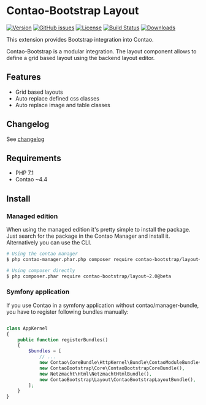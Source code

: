 Contao-Bootstrap Layout
=====================

[![Version](http://img.shields.io/packagist/v/contao-bootstrap/layout.svg?style=for-the-badge&label=Latest)](http://packagist.org/packages/contao-bootstrap/layout)
[![GitHub issues](https://img.shields.io/github/issues/contao-bootstrap/layout.svg?style=for-the-badge&logo=github)](https://github.com/contao-bootstrap/layout/issues)
[![License](http://img.shields.io/packagist/l/contao-bootstrap/layout.svg?style=for-the-badge&label=License)](http://packagist.org/packages/contao-bootstrap/layout)
[![Build Status](http://img.shields.io/travis/contao-bootstrap/layout/master.svg?style=for-the-badge&logo=travis)](https://travis-ci.org/contao-bootstrap/layout)
[![Downloads](http://img.shields.io/packagist/dt/contao-bootstrap/layout.svg?style=for-the-badge&label=Downloads)](http://packagist.org/packages/contao-bootstrap/layout)

This extension provides Bootstrap integration into Contao. 

Contao-Bootstrap is a modular integration. The layout component allows to define a grid based layout using the 
backend layout editor.

Features
--------

 - Grid based layouts 
 - Auto replace defined css classes 
 - Auto replace image and table classes
 
Changelog
---------

See [changelog](CHANGELOG.md)
 
Requirements
------------

 - PHP 7.1
 - Contao ~4.4
 
 
Install
-------

### Managed edition

When using the managed edition it's pretty simple to install the package. Just search for the package in the
Contao Manager and install it. Alternatively you can use the CLI.  

```bash
# Using the contao manager
$ php contao-manager.phar.php composer require contao-bootstrap/layout~2.0@beta

# Using composer directly
$ php composer.phar require contao-bootstrap/layout~2.0@beta
```

### Symfony application

If you use Contao in a symfony application without contao/manager-bundle, you have to register following bundles 
manually:

```php

class AppKernel
{
    public function registerBundles()
    {
        $bundles = [
            // ...
            new Contao\CoreBundle\HttpKernel\Bundle\ContaoModuleBundle('metapalettes', $this->getRootDir()),
            new ContaoBootstrap\Core\ContaoBootstrapCoreBundle(),
            new Netzmacht\Html\NetzmachtHtmlBundle(),
            new ContaoBootstrap\Layout\ContaoBootstrapLayoutBundle(),
        ];
    }
}

```
